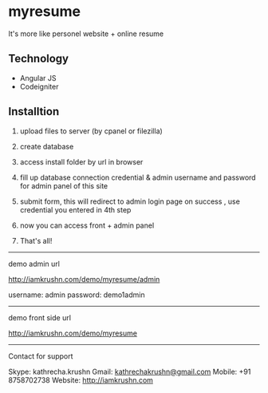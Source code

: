 # myresume

It's more like personel website + online resume

Technology 
--------------------------------------------------------------------
- Angular JS 
- Codeigniter 

Installtion 
--------------------------------------------------------------------

1) upload files to server (by cpanel or filezilla)

2) create database 

3) access install folder by url in browser 

4) fill up database connection credential & 
   admin username and password for admin panel of this site

5) submit form, this will redirect to admin login page on success ,
   use credential you entered in 4th step

6) now you can access front + admin panel 

7) That's all!

-------------------------------------------------

demo admin url 

http://iamkrushn.com/demo/myresume/admin

username: admin 
password: demo1admin

--------------------------------------------------

demo front side url

http://iamkrushn.com/demo/myresume

--------------------------------------------------

Contact for support 

Skype: kathrecha.krushn
Gmail: kathrechakrushn@gmail.com
Mobile: +91 8758702738
Website: http://iamkrushn.com



